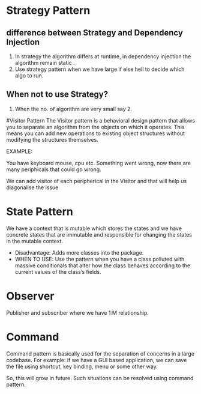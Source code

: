 # Strategy Pattern

## difference between Strategy and Dependency Injection

1. In strategy the algorithm differs at runtime, in dependency injection the algorithm remain static .
2. Use strategy pattern when we have large if else hell to decide which algo to run.

## When not to use Strategy?

1. When the no. of algorithm are very small say 2.

#Visitor Pattern
The Visitor pattern is a behavioral design pattern that allows you to separate an algorithm from the objects on which it
operates.
This means you can add new operations to existing object structures without modifying the structures themselves.

EXAMPLE:

You have keyboard mouse, cpu etc. Something went wrong, now there are many periphicals that
could go wrong.

We can add visitor of each peripherical in the Visitor and that will help us diagonalise the issue

# State Pattern

We have a context that is mutable which stores the states and we have concrete states
that are immutable and responsible for changing the states in the mutable context.

- Disadvantage: Adds more classes into the package.
- WHEN TO USE:  Use the pattern when you have a class polluted with massive conditionals that alter how the class
  behaves
  according to the current values of the class’s fields.

# Observer

Publisher and subscriber where we have 1:M relationship.

# Command
Command pattern is basically used for the separation of concerns in a large codebase. For example:
if we have a GUI based application, we can save the file using shortcut, key binding, menu or some other way.

So, this will grow in future. Such situations can be resolved using command pattern.
